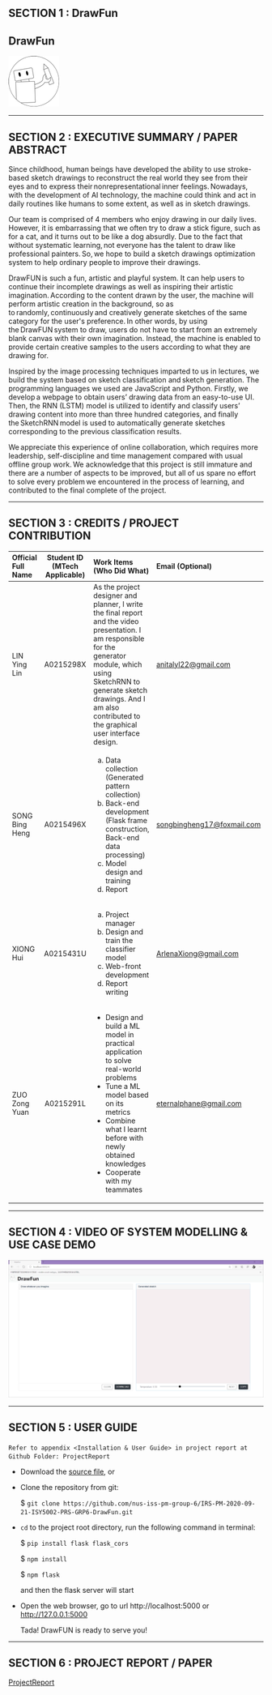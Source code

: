 ## SECTION 1 : DrawFun
## DrawFun

![img-ph](SystemCode/src/assets/img/logo.png)

---

## SECTION 2 : EXECUTIVE SUMMARY / PAPER ABSTRACT
Since childhood, human beings have developed the ability to use stroke-based sketch drawings to reconstruct the real world they see from their eyes and to express their nonrepresentational inner feelings. Nowadays, with the development of AI technology, the machine could think and act in daily routines like humans to some extent, as well as in sketch drawings.  

Our team is comprised of 4 members who enjoy drawing in our daily lives. However, it is embarrassing that we often try to draw a stick figure, such as for a cat, and it turns out to be like a dog absurdly. Due to the fact that without systematic learning, not everyone has the talent to draw like professional painters. So, we hope to build a sketch drawings optimization system to help ordinary people to improve their drawings. 

DrawFUN is such a fun, artistic and playful system. It can help users to continue their incomplete drawings as well as inspiring their artistic imagination. According to the content drawn by the user, the machine will perform artistic creation in the background, so as to randomly, continuously and creatively generate sketches of the same category for the user's preference. In other words, by using the DrawFUN system to draw, users do not have to start from an extremely blank canvas with their own imagination. Instead, the machine is enabled to provide certain creative samples to the users according to what they are drawing for. 

Inspired by the image processing techniques imparted to us in lectures, we build the system based on sketch classification and sketch generation. The programming languages we used are JavaScript and Python. Firstly, we develop a webpage to obtain users’ drawing data from an easy-to-use UI. Then, the RNN (LSTM) model is utilized to identify and classify users’ drawing content into more than three hundred categories, and finally the SketchRNN model is used to automatically generate sketches corresponding to the previous classification results. 



We appreciate this experience of online collaboration, which requires more leadership, self-discipline and time management compared with usual offline group work. We acknowledge that this project is still immature and there are a number of aspects to be improved, but all of us spare no effort to solve every problem we encountered in the process of learning, and contributed to the final complete of the project. 

---

## SECTION 3 : CREDITS / PROJECT CONTRIBUTION

| Official Full Name  | Student ID (MTech Applicable)  | Work Items (Who Did What) | Email (Optional) |
| :------------ |:---------------:| :-----| :-----|
| LIN Ying Lin | A0215298X | As the project designer and planner, I write the final report and the video presentation. I am responsible for the generator module, which using SketchRNN to generate sketch drawings. And I am also contributed to the graphical user interface design. | anitalyl22@gmail.com |
| SONG Bing Heng | A0215496X | <ol type="a"><li>Data collection (Generated pattern collection)</li><li>Back-end development (Flask frame construction, Back-end data processing)</li><li>Model design and training</li><li>Report</li>| songbingheng17@foxmail.com |
| XIONG Hui | A0215431U | <ol type="a"><li>Project manager</li><li>Design and train the classifier model</li><li>Web-front development</li><li>Report writing</li></ol> | ArlenaXiong@gmail.com |
| ZUO Zong Yuan | A0215291L | <ul><li>Design and build a ML model in practical application to solve real-world problems</li><li>Tune a ML model based on its metrics</li><li>Combine what I learnt before with newly obtained knowledges</li><li>Cooperate with my teammates</li></ul> | eternalphane@gmail.com |

---

## SECTION 4 : VIDEO OF SYSTEM MODELLING & USE CASE DEMO

[![DrawFUN](Miscellaneous/video-thumbnail.png)](https://nus-iss-pm-group-6.github.io/PRS-PM-2020-09-21-ISY5002-PRS-GRP6-DrawFun/DrawFUN.mp4 "DrawFUN")

---

## SECTION 5 : USER GUIDE

`Refer to appendix <Installation & User Guide> in project report at Github Folder: ProjectReport`

* Download the [source file](https://github.com/nus-iss-pm-group-6/IRS-PM-2020-09-21-ISY5002-PRS-GRP6-DrawFun/archive/master.zip), or

* Clone the repository from git:

  $ `git clone https://github.com/nus-iss-pm-group-6/IRS-PM-2020-09-21-ISY5002-PRS-GRP6-DrawFun.git`

* `cd` to the project root directory, run the following command in terminal:

  $ `pip install flask flask_cors`

  $ `npm install`

  $ `npm flask`

  and then the flask server will start

* Open the web browser, go to url http://localhost:5000 or http://127.0.0.1:5000

  Tada! DrawFUN is ready to serve you!

---
## SECTION 6 : PROJECT REPORT / PAPER

[ProjectReport](ProjectReport/Team%206%20fianl%20report.pdf)
